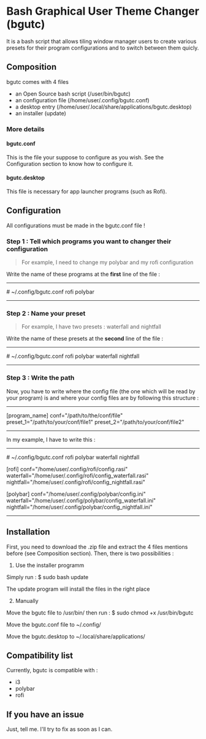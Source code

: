 # Bash Graphical User Theme Changer (bgutc)

It is a bash script that allows tiling window manager users to create various presets for their program configurations and to switch between them quicly.

## Composition

bgutc comes with 4 files

- an Open Source bash script (/user/bin/bgutc)
- an configuration file (/home/user/.config/bgutc.conf)
- a desktop entry (/home/user/.local/share/applications/bgutc.desktop)
- an installer (update) 

### More details

#### bgutc.conf

This is the file your suppose to configure as you wish. See the Configuration section to know how to configure it.

#### bgutc.desktop

This file is necessary for app launcher programs (such as Rofi).

## Configuration

All configurations must be made in the bgutc.conf file !

### Step 1 : Tell which programs you want to changer their configuration

> For example, I need to change my polybar and my rofi configuration

Write the name of these programs at the **first** line of the file :

---
\# ~/.config/bgutc.conf
rofi polybar

---

### Step 2 : Name your preset

> For example, I have two presets : waterfall and nightfall

Write the name of these presets at the **second** line of the file :

---
\# ~/.config/bgutc.conf
rofi polybar
waterfall nightfall

---

### Step 3 : Write the path

Now, you have to write where the config file (the one which will be read by your program) is and where your config files are by following this structure :

---
\[program_name]
conf="/path/to/the/conf/file"
preset_1="/path/to/your/conf/file1"
preset_2="/path/to/your/conf/file2"

---

In my example, I have to write this :

---
\# ~/.config/bgutc.conf
rofi polybar
waterfall nightfall

\[rofi]
conf="/home/user/.config/rofi/config.rasi"
waterfall="/home/user/.config/rofi/config_waterfall.rasi"
nightfall="/home/user/.config/rofi/config_nightfall.rasi"

\[polybar]
conf="/home/user/.config/polybar/config.ini"
waterfall="/home/user/.config/polybar/config_waterfall.ini"
nightfall="/home/user/.config/polybar/config_nightfall.ini"

---

## Installation 

First, you need to download the .zip file and extract the 4 files mentions before (see Composition section).
Then, there is two possibilities :

1) Use the installer programm

Simply run :
$ sudo bash update

The update program will install the files in the right place

2) Manually

Move the bgutc file to /usr/bin/ then run :
$ sudo chmod +x /usr/bin/bgutc

Move the bgutc.conf file to ~/.config/

Move the bgutc.desktop to ~/.local/share/applications/

## Compatibility list

Currently, bgutc is compatible with :

- i3
- polybar
- rofi

## If you have an issue

Just, tell me. I'll try to fix as soon as I can.